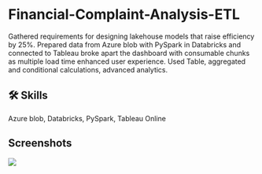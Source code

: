 # Financial-Complaint-Analysis-ETL

Gathered requirements for designing lakehouse models that raise efficiency by 25%.
Prepared data from Azure blob with PySpark in Databricks and connected to Tableau broke apart the dashboard with consumable chunks as multiple load time enhanced user experience. 
Used Table, aggregated and conditional calculations, advanced analytics.


## 🛠 Skills
Azure blob, Databricks, PySpark, Tableau Online

## Screenshots

<img src="https://github.com/Sou-786/Financial-Complaint-Analysis-ETL/edit/main/Dashboard.png">
